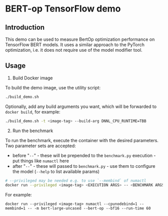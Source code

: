 # BERT-op TensorFlow demo

## Introduction

This demo can be used to measure BertOp optimization performance on TensorFlow BERT models. It uses
a similar approach to the PyTorch optimization, i.e. it does not require use of the model modifier tool.

## Usage

1. Build Docker image

To build the demo image, use the utility script:
```bash
./build_demo.sh
```

Optionally, add any build arguments you want, which will be forwarded to `docker build`, for example:
```bash
./build_demo.sh -t <image-tag> --build-arg DNNL_CPU_RUNTIME=TBB
```

2. Run the benchmark

To run the benchmark, execute the container with the desired parameters. Two parameter sets are accepted:
* before "`--`" - these will be prepended to the `benchmark.py` execution - put things like `numactl` here
* after "`--`" - these will passed to `benchmark.py` - use them to configure the model (`--help` to list available params)

```bash
# --privileged may be needed e.g. to use `--membind` of numactl
docker run --privileged <image-tag> <EXECUTION ARGS> -- <BENCHMARK ARGS>
```

For example:
```
docker run --privileged <image-tag> numactl --cpunodebind=1 --membind=1 -- -m bert-large-uncased --bert-op --bf16 --run-time 60
```

